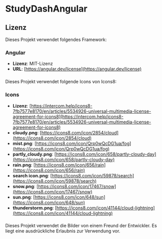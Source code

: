 # StudyDashAngular

## Lizenz

Dieses Projekt verwendet folgendes Framework:

### Angular
- **Lizenz**: MIT-Lizenz
- **URL**: [https://angular.dev/license](https://angular.dev/license)
###
Dieses Projekt verwendet folgende Icons von Icons8:

### Icons
- **Lizenz**: [https://intercom.help/icons8-7fb7577e8170/en/articles/5534926-universal-multimedia-license-agreement-for-icons8](https://intercom.help/icons8-7fb7577e8170/en/articles/5534926-universal-multimedia-license-agreement-for-icons8)
- **cloudy.png**: [https://icons8.com/icon/2854/cloud](https://icons8.com/icon/2854/cloud)
- **mist.png**: [https://icons8.com/icon/Qrp0wQcDG1ua/fog](https://icons8.com/icon/Qrp0wQcDG1ua/fog)
- **partly_cloudy.png**: [https://icons8.com/icon/658/partly-cloudy-day](https://icons8.com/icon/658/partly-cloudy-day)
- **rain.png**: [https://icons8.com/icon/656/rain](https://icons8.com/icon/656/rain)
- **search icon.png**: [https://icons8.com/icon/59878/search](https://icons8.com/icon/59878/search)
- **snow.png**: [https://icons8.com/icon/17467/snow](https://icons8.com/icon/17467/snow)
- **sun.png**: [https://icons8.com/icon/648/sun](https://icons8.com/icon/648/sun)
- **thunderstorm.png**: [https://icons8.com/icon/41144/cloud-lightning](https://icons8.com/icon/41144/cloud-lightning)

###
Dieses Projekt verwendet die Bilder von einem Freund der Entwickler. Es liegt eine ausdrückliche Erlaubnis zur Verwendung vor. 
